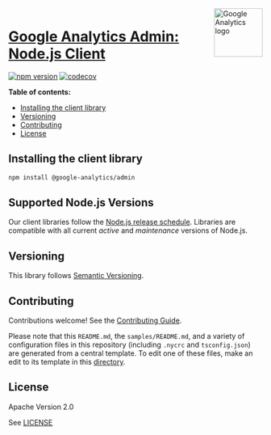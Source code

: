 <img src="https://avatars0.githubusercontent.com/u/4327788?s=96&v=4" alt="Google Analytics logo" title="Google Analytics" align="right" height="96" width="96"/>

# [Google Analytics Admin: Node.js Client](https://github.com/googleanalytics/nodejs-analyticsadmin)

[![npm version](https://img.shields.io/npm/v/@google-analytics/admin.svg)](https://www.npmjs.org/package/@google-analytics/admin)
[![codecov](https://img.shields.io/codecov/c/github/googleanalytics/nodejs-analyticsadmin/master.svg?style=flat)](https://codecov.io/gh/googleanalytics/nodejs-analyticsadmin)

**Table of contents:**

* [Installing the client library](#installing-the-client-library)
* [Versioning](#versioning)
* [Contributing](#contributing)
* [License](#license)

## Installing the client library

```bash
npm install @google-analytics/admin
```

## Supported Node.js Versions

Our client libraries follow the [Node.js release schedule](https://nodejs.org/en/about/releases/).
Libraries are compatible with all current _active_ and _maintenance_ versions of
Node.js.

## Versioning

This library follows [Semantic Versioning](http://semver.org/).

## Contributing

Contributions welcome! See the [Contributing Guide](https://github.com/googleanalytics/nodejs-analyticsadmin/blob/master/CONTRIBUTING.md).

Please note that this `README.md`, the `samples/README.md`,
and a variety of configuration files in this repository (including `.nycrc` and `tsconfig.json`)
are generated from a central template. To edit one of these files, make an edit
to its template in this
[directory](https://github.com/googleapis/synthtool/tree/master/synthtool/gcp/templates/node_library).

## License

Apache Version 2.0

See [LICENSE](https://github.com/googleanalytics/nodejs-analyticsadmin/blob/master/LICENSE)
